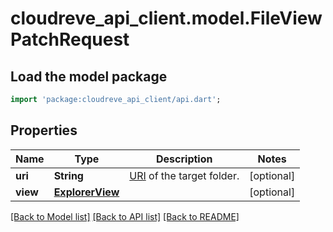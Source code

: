 # cloudreve_api_client.model.FileViewPatchRequest

## Load the model package
```dart
import 'package:cloudreve_api_client/api.dart';
```

## Properties
Name | Type | Description | Notes
------------ | ------------- | ------------- | -------------
**uri** | **String** | [URI](https://docs.cloudreve.org/api/file-uri) of the target folder. | [optional] 
**view** | [**ExplorerView**](ExplorerView.md) |  | [optional] 

[[Back to Model list]](../README.md#documentation-for-models) [[Back to API list]](../README.md#documentation-for-api-endpoints) [[Back to README]](../README.md)


